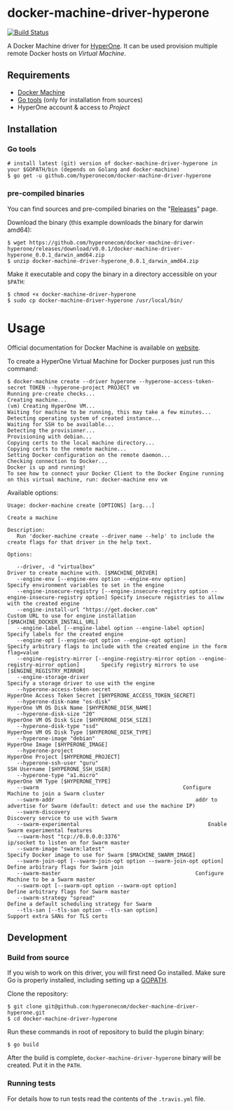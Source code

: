 # docker-machine-driver-hyperone

[![Build Status](https://travis-ci.com/hyperonecom/docker-machine-driver-hyperone.svg?branch=master)](https://travis-ci.com/hyperonecom/docker-machine-driver-hyperone)

A Docker Machine driver for [HyperOne](http://www.hyperone.com/). It can be used provision multiple remote Docker hosts on *Virtual Machine*.

## Requirements

* [Docker Machine](https://docs.docker.com/machine/install-machine)
* [Go tools](https://golang.org/doc/install) (only for installation from sources)
* HyperOne account & access to *Project*

## Installation

### Go tools
```shell
# install latest (git) version of docker-machine-driver-hyperone in your $GOPATH/bin (depends on Golang and docker-machine)
$ go get -u github.com/hyperonecom/docker-machine-driver-hyperone
```

### pre-compiled binaries

You can find sources and pre-compiled binaries on the "[Releases](https://github.com/hyperonecom/docker-machine-driver-hyperone/releases/latest)" page.

Download the binary (this example downloads the binary for darwin amd64):

```shell
$ wget https://github.com/hyperonecom/docker-machine-driver-hyperone/releases/download/v0.0.1/docker-machine-driver-hyperone_0.0.1_darwin_amd64.zip
$ unzip docker-machine-driver-hyperone_0.0.1_darwin_amd64.zip
```

Make it executable and copy the binary in a directory accessible on your ```$PATH```:

```shell
$ chmod +x docker-machine-driver-hyperone
$ sudo cp docker-machine-driver-hyperone /usr/local/bin/
```

# Usage

Official documentation for Docker Machine is available on [website](https://docs.docker.com/machine/).

To create a HyperOne Virtual Machine for Docker purposes just run this command:

```shell
$ docker-machine create --driver hyperone --hyperone-access-token-secret TOKEN --hyperone-project PROJECT vm
Running pre-create checks...
Creating machine...
(vm) Creating HyperOne VM...
Waiting for machine to be running, this may take a few minutes...
Detecting operating system of created instance...
Waiting for SSH to be available...
Detecting the provisioner...
Provisioning with debian...
Copying certs to the local machine directory...
Copying certs to the remote machine...
Setting Docker configuration on the remote daemon...
Checking connection to Docker...
Docker is up and running!
To see how to connect your Docker Client to the Docker Engine running on this virtual machine, run: docker-machine env vm
```

Available options:

```shell
Usage: docker-machine create [OPTIONS] [arg...]

Create a machine

Description:
   Run 'docker-machine create --driver name --help' to include the create flags for that driver in the help text.

Options:

   --driver, -d "virtualbox"										Driver to create machine with. [$MACHINE_DRIVER]
   --engine-env [--engine-env option --engine-env option]						Specify environment variables to set in the engine
   --engine-insecure-registry [--engine-insecure-registry option --engine-insecure-registry option]	Specify insecure registries to allow with the created engine
   --engine-install-url "https://get.docker.com"							Custom URL to use for engine installation [$MACHINE_DOCKER_INSTALL_URL]
   --engine-label [--engine-label option --engine-label option]						Specify labels for the created engine
   --engine-opt [--engine-opt option --engine-opt option]						Specify arbitrary flags to include with the created engine in the form flag=value
   --engine-registry-mirror [--engine-registry-mirror option --engine-registry-mirror option]		Specify registry mirrors to use [$ENGINE_REGISTRY_MIRROR]
   --engine-storage-driver 										Specify a storage driver to use with the engine
   --hyperone-access-token-secret 									HyperOne Access Token Secret [$HYPERONE_ACCESS_TOKEN_SECRET]
   --hyperone-disk-name "os-disk"									HyperOne VM OS Disk Name [$HYPERONE_DISK_NAME]
   --hyperone-disk-size "20"										HyperOne VM OS Disk Size [$HYPERONE_DISK_SIZE]
   --hyperone-disk-type "ssd"										HyperOne VM OS Disk Type [$HYPERONE_DISK_TYPE]
   --hyperone-image "debian"										HyperOne Image [$HYPERONE_IMAGE]
   --hyperone-project 											HyperOne Project [$HYPERONE_PROJECT]
   --hyperone-ssh-user "guru"										SSH Username [$HYPERONE_SSH_USER]
   --hyperone-type "a1.micro"										HyperOne VM Type [$HYPERONE_TYPE]
   --swarm												Configure Machine to join a Swarm cluster
   --swarm-addr 											addr to advertise for Swarm (default: detect and use the machine IP)
   --swarm-discovery 											Discovery service to use with Swarm
   --swarm-experimental											Enable Swarm experimental features
   --swarm-host "tcp://0.0.0.0:3376"									ip/socket to listen on for Swarm master
   --swarm-image "swarm:latest"										Specify Docker image to use for Swarm [$MACHINE_SWARM_IMAGE]
   --swarm-join-opt [--swarm-join-opt option --swarm-join-opt option]					Define arbitrary flags for Swarm join
   --swarm-master											Configure Machine to be a Swarm master
   --swarm-opt [--swarm-opt option --swarm-opt option]							Define arbitrary flags for Swarm master
   --swarm-strategy "spread"										Define a default scheduling strategy for Swarm
   --tls-san [--tls-san option --tls-san option]							Support extra SANs for TLS certs
```

## Development

### Build from source

If you wish to work on this driver, you will first need Go installed. Make sure Go is properly installed, including setting up a [GOPATH](https://golang.org/doc/code.html#GOPATH).

Clone the repository:

```shell
$ git clone git@github.com:hyperonecom/docker-machine-driver-hyperone.git
$ cd docker-machine-driver-hyperone
```

Run these commands in root of repository to build the plugin binary:

```shell
$ go build
```

After the build is complete, ```docker-machine-driver-hyperone``` binary will be created. Put it in the ```PATH```.

### Running tests

For details how to run tests read the contents of the ```.travis.yml``` file.
